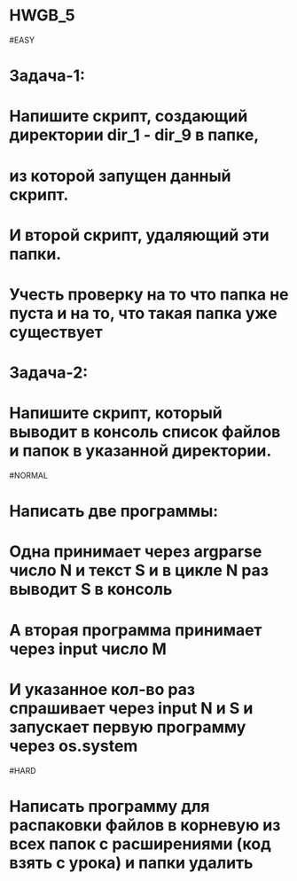 # HWGB_5
#EASY
# Задача-1:
# Напишите скрипт, создающий директории dir_1 - dir_9 в папке,
# из которой запущен данный скрипт.
# И второй скрипт, удаляющий эти папки.
# Учесть проверку на то что папка не пуста и на то, что такая папка уже существует

# Задача-2:
# Напишите скрипт, который выводит в консоль список файлов и папок в указанной директории.

#NORMAL

# Написать две программы:
# Одна принимает через argparse число N и текст S и в цикле N раз выводит S в консоль
# А вторая программа принимает через input число M
# И указанное кол-во раз спрашивает через input N и S и запускает первую программу через os.system


#HARD

# Написать программу для распаковки файлов в корневую из всех папок с расширениями                                  (код взять с урока) и папки удалить


